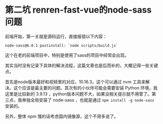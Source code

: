 # 第二坑 renren-fast-vue的node-sass问题

前端开始，第一关就是源码运行，直接报错以下内容：

```shell
node-sass@6.0.1 postinstall: `node scripts/build.js`
```

这个在老的前端项目中，特别是使用了sass的项目中经常会出现。

其实当时没有记录下具体的解决流程，这篇文章也是后而补的，大概记得一些关键点。

首先是node版本最好和视频里的对应，10.16.3，这个可以通过 nvm 工具来解决。这个应该是最主要的问题。其次有的小伙伴可能会需要安装 Python 环境，我这里是比较新的 3.9.13 ，python版本问题不大，如果没相关提示就不用管了。第三点，我单独全局安装了 node-sass ，也就是通过  `npm install -g node-sass` 安装的。

另外，整体 npm 慢的话考虑国内镜像源，这个不用多说了。